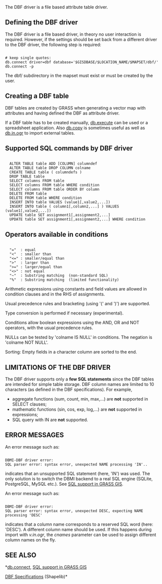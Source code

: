 
The DBF driver is a file based attribute table driver.

## Defining the DBF driver

The DBF driver is a file based driver, in theory no user interaction is
required. However, if the settings should be set back from a different
driver to the DBF driver, the following step is required:

```

# keep single quotes:
db.connect driver=dbf database='$GISDBASE/$LOCATION_NAME/$MAPSET/dbf/'
db.connect -p

```

The dbf/ subdirectory in the mapset must exist or must be created by the user.

## Creating a DBF table

DBF tables are created by GRASS when generating a vector map
with attributes and having defined the DBF as attribute driver.

If a DBF table has to be created manually, [db.execute](db.execute.html)
can be used or a spreadsheet application. Also [db.copy](db.copy.html)
is sometimes useful as well as [db.in.ogr](db.in.ogr.html) to import external
tables.

## Supported SQL commands by DBF driver

```

  ALTER TABLE table ADD [COLUMN] columndef
  ALTER TABLE table DROP COLUMN colname
  CREATE TABLE table ( columndefs )
  DROP TABLE table
  SELECT columns FROM table
  SELECT columns FROM table WHERE condition
  SELECT columns FROM table ORDER BY column
  DELETE FROM table
  DELETE FROM table WHERE condition
  INSERT INTO table VALUES (value1[,value2,...])
  INSERT INTO table ( column1[,column2,...] ) VALUES (value1[,value2,...])
  UPDATE table SET assignment1[,assignment2,...]
  UPDATE table SET assignment1[,assignment2,...] WHERE condition

```

## Operators available in conditions

```

  "="  : equal
  "<"  : smaller than
  "<=" : smaller/equal than
  ">"  : larger than
  ">=" : larger/equal than
  "<>" : not equal
  "~"  : Substring matching  (non-standard SQL)
  "%"  : Substring matching  (limited functionality)

```

Arithmetic expressions using constants and field values are allowed
in condition clauses and in the RHS of assignments.

Usual precedence rules and bracketing (using '(' and ')') are supported.

Type conversion is performed if necessary (experimental).

Conditions allow boolean expressions using the AND, OR and NOT operators,
with the usual precedence rules.

NULLs can be tested by 'colname IS NULL' in conditions. The negation is
'colname NOT NULL'.

Sorting: Empty fields in a character column are sorted to the end.

## LIMITATIONS OF THE DBF DRIVER

The DBF driver supports only a **few SQL statements** since the DBF tables are
intended for simple table storage. DBF column names are limited to 10 characters
(as defined in the DBF specifications). For example,

* aggregate functions (sum, count, min, max,...) are **not** supported
  in SELECT clauses;
* mathematic functions (sin, cos, exp, log,...) are **not** supported
  in expressions;
* SQL query with IN are **not** supported.

## ERROR MESSAGES

An error message such as:

```

DBMI-DBF driver error:
SQL parser error: syntax error, unexpected NAME processing 'IN'..

```

indicates that an unsupported SQL statement (here, 'IN') was used. The only
solution is to switch the DBMI backend to a real SQL engine (SQLite,
PostgreSQL, MySQL etc.). See [SQL support in GRASS GIS](sql.html).

An error message such as:

```

DBMI-DBF driver error:
SQL parser error: syntax error, unexpected DESC, expecting NAME processing 'DESC'

```

indicates that a column name corresponds to a reserved SQL word (here: 'DESC').
A different column name should be used. If this happens during import with
*v.in.ogr*, the *cnames* parameter can be used to assign different
column names on the fly.

## SEE ALSO

*[db.connect](db.connect.html),
[SQL support in GRASS GIS](sql.html)

[DBF Specifications](http://shapelib.maptools.org/dbf_api.html) (Shapelib)*
